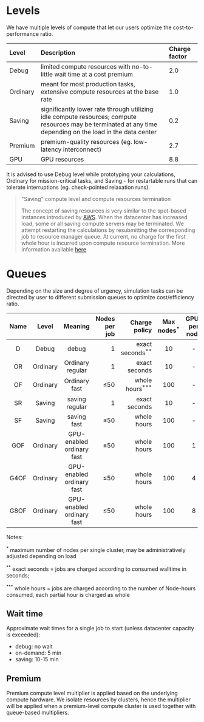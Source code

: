# Levels

We have multiple levels of compute that let our users optimize the cost-to-performance ratio.

|Level     |Description | Charge factor|
|:---------|:-----------|:-------------|
| Debug    | limited compute resources with no-to-little wait time at a cost premium       |2.0
| Ordinary | meant for most production tasks, extensive compute resources at the base rate  |1.0
| Saving   | significantly lower rate through utilizing idle compute resources; compute resources may be terminated at any time depending on the load in the data center   |0.2
| Premium  | premium-quality resources (eg. low-latency interconnect)   | 2.7
| GPU      | GPU resources   | 8.8

It is advised to use Debug level while prototyping your calculations, Ordinary for mission-critical tasks, and Saving - for restartable runs that can tolerate interruptions (eg. check-pointed relaxation runs).

> &quot;Saving&quot; compute level and compute resources termination
> 
> The concept of saving resources is very similar to the spot-based instances introduced by [AWS](https://aws.amazon.com/ec2/spot/). When the datacenter has increased load, some or all saving compute servers may be terminated. We attempt restarting the calculations by resubmitting the corresponding job to resource manager queue. At current, no charge for the first whole hour is incurred upon compute resource termination. More information available [here](../cli/jobs.md#job-termination)

# Queues

Depending on the size and degree of urgency, simulation tasks can be directed by user to different submission queues to optimize cost/efficiency ratio.

| Name                | Level       | Meaning                   | Nodes per job    | Charge policy               | Max nodes<sup>*</sup>  | GPUs per node  |
| :-----------------: | :---------: | :---------------:         | ---------------: | --------------------------: | :--------------------: | :------------: |
| D                   | Debug       | debug                     | 1                | exact seconds<sup>**</sup>  | 10                     | -              |
| OR                  | Ordinary    | Ordinary regular          | 1                | exact seconds               | 10                     | -              |
| OF                  | Ordinary    | Ordinary fast             | &le;50           | whole hours<sup>***</sup>   | 100                    | -              |
| SR                  | Saving      | saving regular            | 1                | exact seconds               | 10                     | -              |
| SF                  | Saving      | saving fast               | &le;50           | whole hours                 | 100                    | -              |
| GOF                 | Ordinary    | GPU-enabled ordinary fast | &le;50           | whole hours                 | 100                    | 1              |
| G4OF                | Ordinary    | GPU-enabled ordinary fast | &le;50           | whole hours                 | 100                    | 4              |
| G8OF                | Ordinary    | GPU-enabled ordinary fast | &le;50           | whole hours                 | 100                    | 8              |

Notes:

<sup>*</sup> maximum number of nodes per single cluster, may be administratively adjusted depending on load

<sup>**</sup> exact seconds = jobs are charged according to consumed walltime in seconds;

<sup>***</sup> whole hours = jobs are charged according to the number of Node-hours consumed, each partial hour is charged as whole

## Wait time

Approximate wait times for a single job to start (unless datacenter capacity is exceeded):

- debug: no wait
- on-demand: 5 min
- saving: 10-15 min

## Premium

Premium compute level multiplier is applied based on the underlying compute hardware. We isolate resources by clusters, hence the multiplier will be applied when a premium-level compute cluster is used together with queue-based multipliers.
